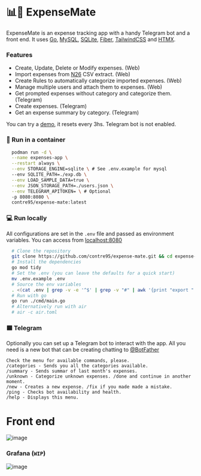 # 📊🧉 ExpenseMate
ExpenseMate is an expense tracking app with a handy Telegram bot and a front end. It uses [Go](https://go.dev/), [MySQL](https://www.mysql.com/), [SQLite](https://www.sqlite.org/index.html), [Fiber](https://gofiber.io/), [TailwindCSS](https://tailwindcss.com/) and [HTMX](https://htmx.org/).

### Features
* Create, Update, Delete or Modify expenses. (Web) 
* Import expenses from [N26](https://n26.com/en-es) CSV extract. (Web)
* Create Rules to automatically categorize imported expenses. (Web)
* Manage multiple users and attach them to expenses. (Web)
* Get prompted expenses without category and categorize them. (Telegram) 
* Create expenses. (Telegram) 
* Get an expense summary by category. (Telegram) 

You can try a [demo](https://demo1.contre.io), it resets every 3hs. Telegram bot is not enabled.

### 🦭 Run in a container 
```sh 
  podman run -d \
  --name expenses-app \
  --restart always \
  --env STORAGE_ENGINE=sqlite \ # See .env.example for mysql
  --env SQLITE_PATH=./exp.db \
  --env LOAD_SAMPLE_DATA=true \
  --env JSON_STORAGE_PATH=./users.json \
  --env TELEGRAM_APITOKEN= \ # Optional
  -p 8080:8080 \
  contre95/expense-mate:latest
```

### 💻 Run locally
All configurations are set in the `.env` file and passed as environment variables. You can access from [localhost:8080](http://localhost:8080)
```sh
  # Clone the repository
  git clone https://github.com/contre95/expense-mate.git && cd expense-mate
  # Install the dependencies
  go mod tidy
  # Set the .env (you can leave the defaults for a quick start)
  mv .env.example .env
  # Source the env variables
  . <(cat .env | grep -v -e '^$' | grep -v "#" | awk '{print "export " $1}')
  # Run with go
  go run ./cmd/main.go
  # Alternatively run with air
  # air -c air.toml
```


### 🟦 Telegram
Optionally you can set up a Telegram bot to interact with the app. All you need is a new bot that can be creating chatting to [@BotFather](https://t.me/BotFather)
```
Check the menu for available commands, please.
/categories - Sends you all the categories available.
/summary - Sends summar of last month's expenses.
/unknown - Categorize unknown expenses. /done and continue in another moment.
/new - Creates a new expense. /fix if you made made a mistake.
/ping - Checks bot availability and health.
/help - Displays this menu.
```
# Front end 
![image](https://github.com/contre95/expense-mate/assets/15664513/7909fef3-a041-40a8-a164-a873cdd1e305)

### Grafana (`WIP`)
![image](https://user-images.githubusercontent.com/15664513/216789116-86d3cf33-5535-4bb9-b30c-8196c5ef1696.png)
